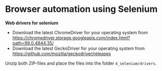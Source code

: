# Browser automation using Selenium


**Web drivers for selenium**
- Download the latest ChromeDriver for your operating system from https://chromedriver.storage.googleapis.com/index.html?path=99.0.4844.35/
- Download the latest GeckoDriver for your operating system from https://github.com/mozilla/geckodriver/releases

Unzip both ZIP-files and place the files into the folder `4_selenium/drivers`.

